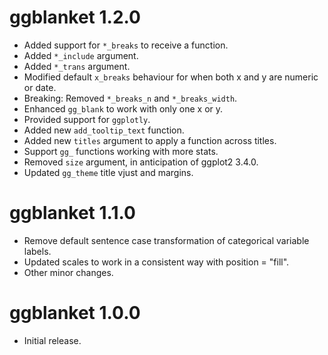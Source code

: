 # ggblanket 1.2.0

* Added support for `*_breaks` to receive a function.
* Added `*_include` argument.
* Added `*_trans` argument.
* Modified default `x_breaks` behaviour for when both x and y are numeric or date.
* Breaking: Removed `*_breaks_n` and `*_breaks_width`.
* Enhanced `gg_blank` to work with only one x or y.
* Provided support for `ggplotly`.
* Added new `add_tooltip_text` function.
* Added new `titles` argument to apply a function across titles.
* Support `gg_` functions working with more stats.
* Removed `size` argument, in anticipation of ggplot2 3.4.0.
* Updated `gg_theme` title vjust and margins.

# ggblanket 1.1.0

* Remove default sentence case transformation of categorical variable labels.
* Updated scales to work in a consistent way with position = "fill".
* Other minor changes.

# ggblanket 1.0.0

* Initial release.
